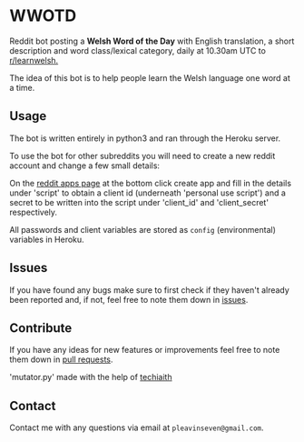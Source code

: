 # WWOTD
Reddit bot posting a **Welsh Word of the Day** with English translation, a short description and word class/lexical category, daily at 10.30am UTC to [r/learnwelsh.](https://www.reddit.com/r/learnwelsh/) 

The idea of this bot is to help people learn the Welsh language one word at a time.

## Usage
The bot is written entirely in python3 and ran through the Heroku server.

To use the bot for other subreddits you will need to create a new reddit account and change a few small details:

On the [reddit apps page](https://www.reddit.com/prefs/apps) at the bottom click create app and fill in the details under 'script' to obtain a client id (underneath 'personal use script') and a secret to be written into the script under 'client_id' and 'client_secret' respectively.

All passwords and client variables are stored as `config` (environmental) variables in Heroku.

## Issues
If you have found any bugs make sure to first check if they haven't already been reported and, if not, feel free to note them down in [issues](https://github.com/pleavinseven/WWOTD/issues).

## Contribute
If you have any ideas for new features or improvements feel free to note them down in [pull requests](https://github.com/pleavinseven/WWOTD/pulls).

'mutator.py' made with the help of [techiaith](https://github.com/techiaith/offer-trin-iaith)

## Contact
Contact me with any questions via email at `pleavinseven@gmail.com`.